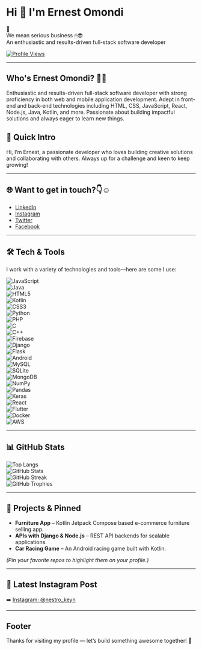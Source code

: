 # Hi 👋 I'm Ernest Omondi  
💭  
We mean serious business 🖱😎  
An enthusiastic and results-driven full-stack software developer  

[![Profile Views](https://komarev.com/ghpvc/?username=Ernestomondi2006&color=green)](https://github.com/Ernestomondi2006)

---

## Who's Ernest Omondi? 🤷‍♂️
Enthusiastic and results-driven full-stack software developer with strong proficiency in both web and mobile application development. Adept in front-end and back-end technologies including HTML, CSS, JavaScript, React, Node.js, Java, Kotlin, and more. Passionate about building impactful solutions and always eager to learn new things.

## 👋 Quick Intro
Hi, I’m Ernest, a passionate developer who loves building creative solutions and collaborating with others. Always up for a challenge and keen to keep growing!

---

## 🌐 Want to get in touch?👇☺️
- [LinkedIn](https://www.linkedin.com/in/Ernest-Omondi)  
- [Instagram](https://instagram.com/nestro_keyn)  
- [Twitter](https://twitter.com/ErnestOmondi)  
- [Facebook](https://facebook.com/key-n)

---

## 🛠️ Tech & Tools
I work with a variety of technologies and tools—here are some I use:

![JavaScript](https://img.shields.io/badge/JavaScript-323330?style=for-the-badge&logo=javascript)  
![Java](https://img.shields.io/badge/Java-007396?style=for-the-badge&logo=java)  
![HTML5](https://img.shields.io/badge/HTML5-E34F26?style=for-the-badge&logo=html5)  
![Kotlin](https://img.shields.io/badge/Kotlin-0095D4?style=for-the-badge&logo=kotlin)  
![CSS3](https://img.shields.io/badge/CSS3-1572B6?style=for-the-badge&logo=css3)  
![Python](https://img.shields.io/badge/Python-3776AB?style=for-the-badge&logo=python)  
![PHP](https://img.shields.io/badge/PHP-777BB4?style=for-the-badge&logo=php)  
![C](https://img.shields.io/badge/C-A8B9CC?style=for-the-badge&logo=c)  
![C++](https://img.shields.io/badge/C++-00599C?style=for-the-badge&logo=c%2B%2B)  
![Firebase](https://img.shields.io/badge/Firebase-FFCA28?style=for-the-badge&logo=firebase)  
![Django](https://img.shields.io/badge/Django-092E20?style=for-the-badge&logo=django)  
![Flask](https://img.shields.io/badge/Flask-000000?style=for-the-badge&logo=flask)  
![Android](https://img.shields.io/badge/Android-3DDC84?style=for-the-badge&logo=android)  
![MySQL](https://img.shields.io/badge/MySQL-4479A1?style=for-the-badge&logo=mysql)  
![SQLite](https://img.shields.io/badge/SQLite-003B57?style=for-the-badge&logo=sqlite)  
![MongoDB](https://img.shields.io/badge/MongoDB-47A248?style=for-the-badge&logo=mongodb)  
![NumPy](https://img.shields.io/badge/NumPy-013243?style=for-the-badge&logo=numpy)  
![Pandas](https://img.shields.io/badge/Pandas-150458?style=for-the-badge&logo=pandas)  
![Keras](https://img.shields.io/badge/Keras-D00000?style=for-the-badge&logo=keras)  
![React](https://img.shields.io/badge/React-20232A?style=for-the-badge&logo=react)  
![Flutter](https://img.shields.io/badge/Flutter-02569B?style=for-the-badge&logo=flutter)  
![Docker](https://img.shields.io/badge/Docker-2496ED?style=for-the-badge&logo=docker)  
![AWS](https://img.shields.io/badge/AWS-232F3E?style=for-the-badge&logo=amazonaws)

---

## 📊 GitHub Stats
![Top Langs](https://github-readme-stats.vercel.app/api/top-langs/?username=Ernestomondi2006&layout=compact&theme=tokyonight)  
![GitHub Stats](https://github-readme-stats.vercel.app/api?username=Ernestomondi2006&show_icons=true&count_private=true&theme=tokyonight)  
![GitHub Streak](https://github-readme-streak-stats.herokuapp.com/?user=Ernestomondi2006&theme=tokyonight)  
![GitHub Trophies](https://github-profile-trophy.vercel.app/?username=Ernestomondi2006&theme=tokyonight&no-frame=true&margin-w=10)

---

## 🔧 Projects & Pinned
- **Furniture App** – Kotlin Jetpack Compose based e-commerce furniture selling app.  
- **APIs with Django & Node.js** – REST API backends for scalable applications.  
- **Car Racing Game** – An Android racing game built with Kotlin.  

*(Pin your favorite repos to highlight them on your profile.)*

---

## 📸 Latest Instagram Post
➡️ [Instagram: @nestro_keyn](https://instagram.com/nestro_keyn)

---

## Footer
Thanks for visiting my profile — let’s build something awesome together! 🚀
